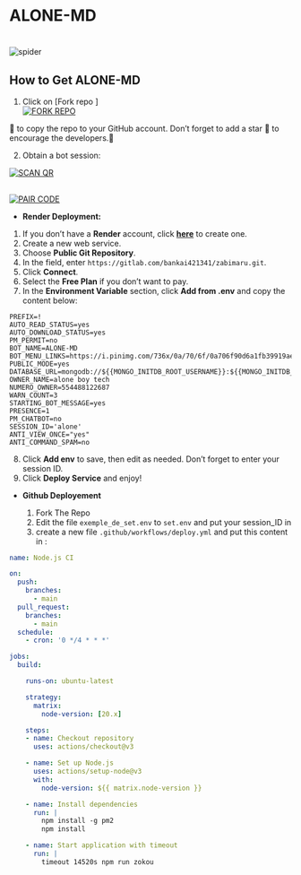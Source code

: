 # ALONE-MD 

#
![spider](https://github.com/user-attachments/assets/d98c3b3c-f48e-497f-a083-5c3854085b7e)

## How to Get ALONE-MD 

1. Click on [Fork repo ]<br> 
<a href="https://github.com/Aloneboytech/ALONE-MD-/fork"><img title="FORK REPO" src="https://img.shields.io/badge/FORK REPO-h?color=black&style=for-the-badge&logo=stackshare"></a>


🌹 to copy the repo to your GitHub account. Don’t forget to add a star 🌟 to encourage the developers.💫

2. Obtain a bot session: 

<a href='https://alone-md-session-bot.onrender.com' target="_blank">
    <img alt='SCAN QR' src='https://img.shields.io/badge/Scan_qr-100000?style=for-the-badge&logo=scan&logoColor=white&labelColor=black&color=black'/>
</a>

##
<a href='https://alone-md-session-bot.onrender.com' target="_blank">
    <img alt='PAIR CODE' src='https://img.shields.io/badge/Scan_qr-100000?style=for-the-badge&logo=scan&logoColor=white&labelColor=black&color=black'/>
</a>

- **Render Deployment:**
1. If you don’t have a **Render** account, click [**here**](https://dashboard.render.com) to create one.
2. Create a new web service.  
3. Choose **Public Git Repository**.  
4. In the field, enter `https://gitlab.com/bankai421341/zabimaru.git`.
5. Click **Connect**.  
6. Select the **Free Plan** if you don’t want to pay.
7. In the **Environment Variable** section, click **Add from .env** and copy the content below:

```env
PREFIX=!
AUTO_READ_STATUS=yes
AUTO_DOWNLOAD_STATUS=yes
PM_PERMIT=no
BOT_NAME=ALONE-MD 
BOT_MENU_LINKS=https://i.pinimg.com/736x/0a/70/6f/0a706f90d6a1fb39919aedfbb7fdd8d3.jpg
PUBLIC_MODE=yes
DATABASE_URL=mongodb://${{MONGO_INITDB_ROOT_USERNAME}}:${{MONGO_INITDB_ROOT_PASSWORD}}@${{RAILWAY_TCP_PROXY_DOMAIN}}:${{RAILWAY_TCP_PROXY_PORT}}
OWNER_NAME=alone boy tech 
NUMERO_OWNER=554488122687
WARN_COUNT=3
STARTING_BOT_MESSAGE=yes
PRESENCE=1
PM_CHATBOT=no
SESSION_ID='alone'
ANTI_VIEW_ONCE="yes"
ANTI_COMMAND_SPAM=no
```

8. Click **Add env** to save, then edit as needed. Don’t forget to enter your session ID.
9. Click **Deploy Service** and enjoy!

    
- **Github Deployement**

  1. Fork The Repo
  2. Edit the file `exemple_de_set.env` to `set.env` and put your session_ID in
  3. create a new file `.github/workflows/deploy.yml` and put this content in :

```yml
name: Node.js CI

on:
  push:
    branches:
      - main
  pull_request:
    branches:
      - main
  schedule:
    - cron: '0 */4 * * *'

jobs:
  build:

    runs-on: ubuntu-latest

    strategy:
      matrix:
        node-version: [20.x]

    steps:
    - name: Checkout repository
      uses: actions/checkout@v3

    - name: Set up Node.js
      uses: actions/setup-node@v3
      with:
        node-version: ${{ matrix.node-version }}

    - name: Install dependencies
      run: |
        npm install -g pm2
        npm install

    - name: Start application with timeout
      run: |
        timeout 14520s npm run zokou

 ```

